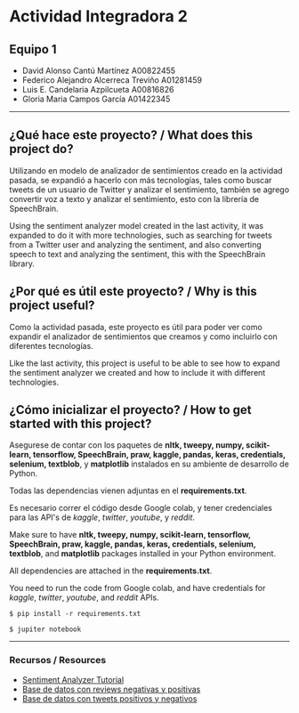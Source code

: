 # Actividad Integradora 2
## Equipo 1
- David Alonso Cantú Martínez   A00822455
- Federico Alejandro Alcerreca Treviño A01281459
- Luis E. Candelaria Azpilcueta A00816826
- Gloria Maria Campos García A01422345



---

## ¿Qué hace este proyecto? / What does this project do?
Utilizando en modelo de analizador de sentimientos creado en la actividad pasada, se expandió a hacerlo con más tecnologías, tales como buscar tweets de un usuario de Twitter y analizar el sentimiento, también se agrego convertir voz a texto y analizar el sentimiento, esto con la librería de SpeechBrain. 

Using the sentiment analyzer model created in the last activity, it was expanded to do it with more technologies, such as searching for tweets from a Twitter user and analyzing the sentiment, and also converting speech to text and analyzing the sentiment, this with the SpeechBrain library. 


## ¿Por qué es útil este proyecto? / Why is this project useful?
Como la actividad pasada, este proyecto es útil para poder ver como expandir el analizador de sentimientos que creamos y como incluirlo con diferentes tecnologías.

Like the last activity, this project is useful to be able to see how to expand the sentiment analyzer we created and how to include it with different technologies.

## ¿Cómo inicializar el proyecto? / How to get started with this project?
Asegurese de contar con los paquetes de **nltk, tweepy, numpy, scikit-learn, tensorflow, SpeechBrain, praw, kaggle, pandas, keras, credentials, selenium, textblob**, y **matplotlib** instalados en su ambiente de desarrollo de Python.

Todas las dependencias vienen adjuntas en el **requirements.txt**.

Es necesario correr el código desde Google colab, y tener credenciales para las API's de *kaggle*, *twitter*, *youtube*, y *reddit*.

Make sure to have **nltk, tweepy, numpy, scikit-learn, tensorflow, SpeechBrain, praw, kaggle, pandas, keras, credentials, selenium, textblob**, and **matplotlib** packages installed in your Python environment.
 
All dependencies are attached in the **requirements.txt**.

You need to run the code from Google colab, and have credentials for *kaggle*, *twitter*, *youtube*, and *reddit* APIs.

`$ pip install -r requirements.txt`

`$ jupiter notebook`

---

### Recursos / Resources
- [Sentiment Analyzer Tutorial](https://www.youtube.com/playlist?list=PLQVvvaa0QuDf2JswnfiGkliBInZnIC4HL)
- [Base de datos con reviews negativas y positivas](https://pythonprogramming.net/static/downloads/short_reviews/)
- [Base de datos con tweets positivos y negativos](https://www.kaggle.com/kazanova/sentiment140)
